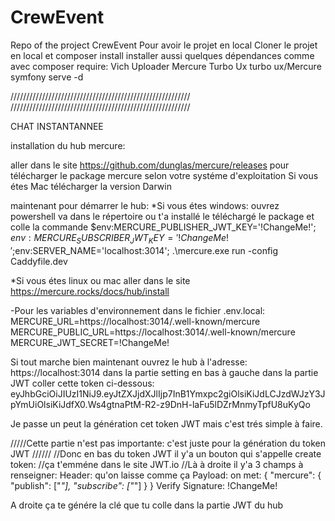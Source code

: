 # CrewEvent
Repo of the project CrewEvent
Pour avoir le projet en local
Cloner le projet en local et
composer install 
installer aussi quelques dépendances comme avec composer require:
Vich Uploader
Mercure
Turbo Ux
turbo ux/Mercure
symfony serve -d

/////////////////////////////////////////////////////////
/////////////////////////////////////////////////////////

CHAT INSTANTANNEE

installation du hub mercure:

aller dans le site https://github.com/dunglas/mercure/releases
pour télécharger le package mercure selon votre systéme d'exploitation
Si vous étes Mac télécharger la version Darwin

maintenant pour démarrer le hub:
*Si vous étes windows: ouvrez powershell va dans le répertoire ou t'a installé le téléchargé le package et colle la commande
$env:MERCURE_PUBLISHER_JWT_KEY='!ChangeMe!'; $env:MERCURE_SUBSCRIBER_JWT_KEY='!ChangeMe!';$env:SERVER_NAME='localhost:3014'; .\mercure.exe run -config Caddyfile.dev

*Si vous étes linux ou mac aller dans le site https://mercure.rocks/docs/hub/install

-Pour les variables d'environnement dans le fichier .env.local:
MERCURE_URL=https://localhost:3014/.well-known/mercure
MERCURE_PUBLIC_URL=https://localhost:3014/.well-known/mercure
MERCURE_JWT_SECRET=!ChangeMe!

Si tout marche bien maintenant ouvrez le hub à l'adresse: https://localhost:3014
dans la partie setting en bas à gauche dans la partie JWT coller cette token ci-dessous: eyJhbGciOiJIUzI1NiJ9.eyJtZXJjdXJlIjp7InB1Ymxpc2giOlsiKiJdLCJzdWJzY3JpYmUiOlsiKiJdfX0.Ws4gtnaPtM-R2-z9DnH-laFu5lDZrMnmyTpfU8uKyQo

Je passe un peut la génération cet token JWT mais c'est trés simple à faire.

/////Cette partie n'est pas importante: c'est juste pour la génération du token JWT //////
//Donc en bas du token JWT il y'a un bouton qui s'appelle create token:
//ça t'emméne dans le site JWT.io
//Là à droite il y'a 3 champs à renseigner:
Header: qu'on laisse comme ça
Payload: on met:
{
  "mercure": {
    "publish": ["*"],
    "subscribe": ["*"]
  }
}
Verify Signature: !ChangeMe!

A droite ça te génére la clé que tu colle dans la partie JWT du hub

